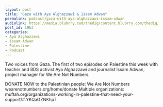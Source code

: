 ```yaml
---
layout: post
title: "Gaza with Aya Alghazzawi & Issam Adwan"
permalink: podcast/gaza-with-aya-alghazzawi-issam-adwan
audiolink: https://media.blubrry.com/thedig/content.blubrry.com/thedig/The_Dig-EP_307-Gaza.mp3
post_id: 1963
categories: 
- Aya Alghazzawi
- Issam Adwan
- Palestine
- Podcast
---
```


Two voices from Gaza. The first of two episodes on Palestine this week with teacher and BDS activist Aya Alghazzawi and journalist Issam Adwan, project manager for We Are Not Numbers.

DONATE NOW to the Palestinian people:
We Are Not Numbers wearenotnumbers.org/home/donate
Multiple organizations: muftah.org/organizations-working-in-palestine-that-need-your-support/#.YKQaGZNKhpT